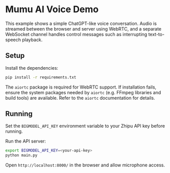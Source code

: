 # Mumu AI Voice Demo

This example shows a simple ChatGPT-like voice conversation. Audio is streamed
between the browser and server using WebRTC, and a separate WebSocket channel
handles control messages such as interrupting text-to-speech playback.

## Setup

Install the dependencies:

```bash
pip install -r requirements.txt
```

The `aiortc` package is required for WebRTC support. If installation fails,
ensure the system packages needed by `aiortc` (e.g. FFmpeg libraries and build
tools) are available. Refer to the `aiortc` documentation for details.

## Running

Set the `BIGMODEL_API_KEY` environment variable to your Zhipu API key before running.

Run the API server:

```bash
export BIGMODEL_API_KEY=<your-api-key>
python main.py
```

Open `http://localhost:8000/` in the browser and allow microphone access.
